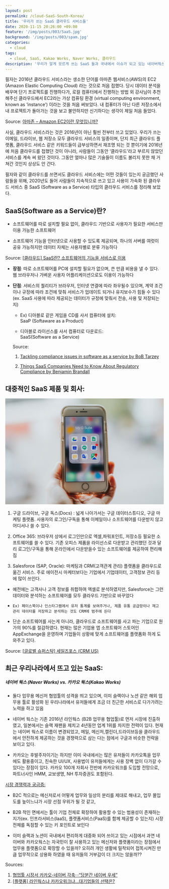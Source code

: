```yaml
---
layout: post
permalink: /cloud-SaaS-South-Korea/
title: '우리가 쓰는 SaaS 클라우드 서비스들'
date: 2020-11-15 20:26:00 +09:00
feature: '/img/posts/003/SaaS.jpg'
background: '/img/posts/003/spam.jpg'
categories:
  - cloud
tags:
  - cloud, SaaS, Kakao Works, Naver Works, 클라우드
description: '우리가 알게 모르게 쓰는 SaaS 들과 국내에서 이슈가 되고 있는 네이버웍스(Kakao Works),카카오웍스(Kakao Works)'
---
```

필자는 2016년 클라우드 서비스라는 생소한 단어를 아마존 웹서비스(AWS)의 EC2 (Amazon Elastic Computing Cloud) 라는 것으로 처음 접했다. 당시 데이터 분석을 배우며 단기 프로젝트를 진행하다가, 로컬 컴퓨터에서 진행하는 방법 외 강사님이 추천해주신 클라우드에서 EC2라는 가상 컴퓨팅 환경 (virtual computing environment, known as ‘instance’) 이라는 것을 처음 써보았다. 내 컴퓨터가 아닌 다른 저장소에서 내 프로젝트가 돌아가는 것을 보고 불안하지만 신기하다는 생각이 제일 처음 들었다.

Source: <ins>[아마존 – Amazon EC2이란 무엇입니까?](https://docs.aws.amazon.com/ko_akr/AWSEC2/latest/UserGuide/concepts.html)</ins>


사실, 클라우드 서비스라는 것은 2016년이 아닌 훨씬 전부터 쓰고 있었다. 우리가 쓰는 이메일, 드라이브, 웹 저장소 모두 클라우드 서비스의 일종이며, 단지 최근 클라우드 플랫폼, 클라우드 서비스 같은 키워드들이 급부상하면서 재조명 되는 것 뿐이기에 2016년에 처음 클라우드를 접했던 것이 아니라, 사람들이 그동안 ‘클라우드’라고 부르지 않았던 서비스를 계속 써 왔던 것이다. 그동안 얼마나 많은 기술들이 이름도 불리지 못한 채 거쳐간 것인지 상상도 안 간다.

필자와 같이 클라우드를 쓰면서도 클라우드 서비스에는 어떤 것들이 있는지 궁금했던 사람들을 위해, 2020년도 들어 사람들이 지속적으로 쓰고 있고 사용이 가속화 된 클라우드 서비스 중 SaaS (Software as a Service) 타입의 클라우드 서비스를 정리해 보았다.


## SaaS(Software as a Service)란?
- 소프트웨어를 따로 설치할 필요 없이, 클라우드 기반으로 사용자가 필요한 서비스만 이용 가능한 소프트웨어

- 소프트웨어 기능을 인터넷으로 사용할 수 있도록 제공되며, 하나의 서버를 여럿이 공유 가능하지만 데이터 자체는 사용자별로 분류 가능하다

Source: <ins>[[클라우드] SaaS란? 소프트웨어의 기능을 서비스로 이용](https://blog.naver.com/ydot/222076883154)</ins>

- <strong>장점</strong>: 따로 소프트웨어를 PC에 설치할 필요가 없으며, 쓴 만큼 비용을 낼 수 있다. 웹 브라우저나 가벼운 사용자 어플리케이션으로도 이용이 가능하다

- <strong>단점</strong>: 서비스의 퀄리티가 브라우저, 인터넷 연결에 따라 좌우될수 있으며, 계약 조건이나 규정에 따라 조건에 맞춰 서비스가 업데이트 되거나 유지보수가 힘들 수 있다 (ex. SaaS 사용에 따라 제공되는 데이터가 규정에 맞춰서 전송, 사용 및 저장되는지)

  * Ex) 디아블로 같은 게임을 CD를 사서 컴퓨터에 설치: <br> SaaP (Softaware as a Product)</br>

  * 디아블로 라이선스를 사서 컴퓨터로 다운로드: <br> SaaS(Software as a Service)</br>

  Source:
  1. <ins>[Tackling compliance issues in software as a service by BoB Tarzey](https://www.computerweekly.com/feature/Tackling-compliance-issues-in-software-as-a-service)</ins>

  2. <ins>[Things SaaS Companies Need to Know About Regulatory Compliance by Benjamin Brandall](https://www.process.st/regulatory-compliance/)</ins>


## 대중적인 SaaS 제품 및 회사:

![Alt](/img/posts/003/googleapps.jpg "googleapps")

1.	구글 드라이브, 구글 독스(Docs) : 넓게 나아가서는 구글 데이터스튜디오, 구글 마케팅 플랫폼. 사용자의 로그인/구독을 통해 이메일이나 소프트웨어를 다운받지 않고 어디서나 쓸 수 있다.

2.	Office 365: 브라우저 상에서 로그인만으로 엑셀,파워포인트, 저장소등 필요한 소프트웨어를 쓸 수 있다. 기존 오피스 제품을 라이선스로 다운받고 관리했던 것과 달리 로그인/구독을 통해 온라인에서 다운받을수 있는 소프트웨어를 제공하여 편리해짐

3.	Salesforce (SAP, Oracle): 마케팅과 CRM(고객관계 관리) 플랫폼을 클라우드로 옮긴 서비스. 주로 에이전시 마케터보다는 기업에서 기업데이터, 고객정보 관리 등에 많이 쓰인다.
  -	 예전에는 고객사나 고객 정보를 취합하여 엑셀로 분석하였지만, Salesforce는 그런 데이터와 분석하는 소프트웨어를 모두 클라우드 기반으로 바꾸었다

  - 	Ex) 페이스북이나 인스타그램에서 유저 통계를 보여주거나, 제품 유통 공급망이나 재고 관리 데이터를 저장하고 분석하는 것도 CRM에 범주에 든다

-	단순 소프트웨어를 사는게 아니라, 클라우드로 소프트웨어를 사고 파는 기업으로 원가의 90%를 절감하였다. 현재는 많은 기업용 앱 소프트웨어 스토어인 AppExchange을 운영하며 기업들이 상황에 맞게 소프트웨어를 플랫폼화 하게 도와주고 있다.

Source: <ins>[[글로벌 슈퍼스탁] 세일즈포스 (CRM US)](https://www.youtube.com/watch?v=KVGe4VF40jk)</ins>

## 최근 우리나라에서 뜨고 있는 SaaS:

##### 네이버 웍스 (Naver Works) vs. 카카오 웍스(Kakao Works)

-	둘다 업무용 메신저 협업툴의 성격을 띄고 있으며, 이미 슬랙이나 노션 같은 해외 업무용 툴로 활성화 된 우리나라에서 유저들에게 조금 더 친근한 서비스로 다가가려는 노력을 하고 있음

-	네이버 웍스는 기존 2016년 라인웍스 (B2B 업무용 협업툴)로 먼저 시장에 진출하였고, 일본에서는 슬랙 재팬을 제치고 4년동안 업계 1위를 차지한 전력이 있다. 현재는 네이버 웍스로 이름이 변경되었고, 메일, 메신저,캘린더,드라이브등을 클라우드에서 안전하게 제공하는 것을 경쟁력으로 삼는 다는 점에서 구글과 비슷한 전략을 보이고 있다.

-	카카오는 후발주자이기는 하지만 이미 국내에서는 많은 유저들이 카카오톡을 업무에도 활용중이고, 친숙한 UI/UX, 사용법이 유저들에게는 사용 장벽 없이 다가갈 수 있다는 장점이 있다. 카카오 100개 자회사 전반에 카카오워크를 도입할 전망으로, 파트너사인 HMM, 교보생명, NH 투자증권도 포함된다.

<ins>시장 경쟁력과 궁금증:</ins>
-	B2C 적으로는 메신저로서 어떻게 업무와 일상의 분리를 제대로 해내고, 업무 몰입도를 높이느냐가 시장 선점 우위가 될 것 같고,

-	B2B 적인 면에서는 툴이 기업 전체로 확장하여 활용할 수 있는 범용성이 존재하는지가(ex. 인프라서비스(IaaS), 플랫폼서비스(PaaS)를 함께 제공할 수 있는지) 시장 전체를 독점할 수 있는 키 포인트로 보인다

-	이미 슬랙과 노션이 국내에서 편리하게 대중화 되어 쓰이고 있는 시점에서 과연 네이버와 카카오웍스는 자국민이 잘 사용하고 있는 메신저와 플랫폼이라는 장점에서 업무용 플랫폼으로 확장할 수 있을까? 오히려 개인 생활에 밀착되어 접목시켜진 만큼 업무적으로 상용화 하였을 때 유저들의 거부감이 더 크지는 않을까??

Sources:
1. <ins>[협업툴 시장서 카카오-네이버 각축···“당분간 네이버 우세”](http://www.sisajournal-e.com/news/articleView.html?idxno=225596)</ins>
2. <ins>[[플랫폼] 라인웍스냐 카카오워크냐…대기업들의 선택은?](https://www.mk.co.kr/news/it/view/2020/10/1044998/)</ins>
